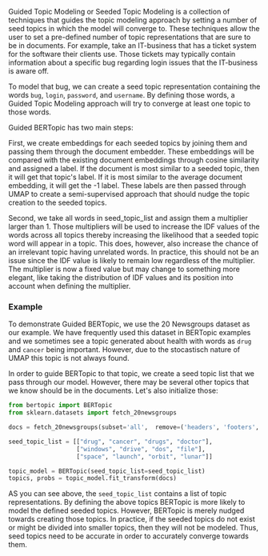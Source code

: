 Guided Topic Modeling or Seeded Topic Modeling is a collection of techniques that guides the topic modeling approach 
by setting a number of seed topics in which the model will converge to. These techniques allow the user to set a 
pre-defined number of topic representations that are sure to be in documents. For example, take an IT-business 
that has a ticket system for the software their clients use. Those tickets may typically contain information about 
a specific bug regarding login issues that the IT-business is aware off.  

To model that bug, we can create a seed topic representation containing the words `bug`, `login`, `password`, 
and `username`. By defining those words, a Guided Topic Modeling approach will try to converge at least one topic to those words.

Guided BERTopic has two main steps:

First, we create embeddings for each seeded topics by joining them and passing them through the document embedder. 
These embeddings will be compared with the existing document embeddings through cosine similarity and assigned a label. 
If the document is most similar to a seeded topic, then it will get that topic's label. 
If it is most similar to the average document embedding, it will get the -1 label. 
These labels are then passed through UMAP to create a semi-supervised approach that should nudge 
the topic creation to the seeded topics.

Second, we take all words in seed_topic_list and assign them a multiplier larger than 1. 
Those multipliers will be used to increase the IDF values of the words across all topics thereby increasing 
the likelihood that a seeded topic word will appear in a topic. This does, however, also increase the chance of an 
irrelevant topic having unrelated words. In practice, this should not be an issue since the IDF value is likely 
to remain low regardless of the multiplier. The multiplier is now a fixed value but may change to something 
more elegant, like taking the distribution of IDF values and its position into account when defining the multiplier.
   
### **Example**
To demonstrate Guided BERTopic, we use the 20 Newsgroups dataset as our example. We have frequently used this
dataset in BERTopic examples and we sometimes see a topic generated about health with words as `drug` and `cancer` 
being important. However, due to the stocastisch nature of UMAP this topic is not always found. 

In order to guide BERTopic to that topic, we create a seed topic list that we pass through our model. However, 
there may be several other topics that we know should be in the documents. Let's also initialize those:

```python
from bertopic import BERTopic
from sklearn.datasets import fetch_20newsgroups

docs = fetch_20newsgroups(subset='all',  remove=('headers', 'footers', 'quotes'))["data"]

seed_topic_list = [["drug", "cancer", "drugs", "doctor"],
                   ["windows", "drive", "dos", "file"],
                   ["space", "launch", "orbit", "lunar"]]

topic_model = BERTopic(seed_topic_list=seed_topic_list)
topics, probs = topic_model.fit_transform(docs)
```

AS you can see above, the `seed_topic_list` contains a list of topic representations. By defining the above topics 
BERTopic is more likely to model the defined seeded topics. However, BERTopic is merely nudged towards creating those 
topics. In practice, if the seeded topics do not exist or might be divided into smaller topics, then they will 
not be modeled. Thus, seed topics need to be accurate in order to accurately converge towards them. 